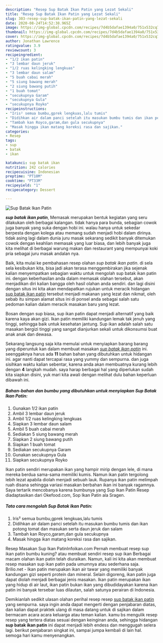 ```yaml
---
description: "Resep Sup Batak Ikan Patin yang Lezat Sekali"
title: "Resep Sup Batak Ikan Patin yang Lezat Sekali"
slug: 303-resep-sup-batak-ikan-patin-yang-lezat-sekali
date: 2020-08-24T14:52:38.965Z
image: https://img-global.cpcdn.com/recipes/7d4b5dafae1394a0/751x532cq70/sup-batak-ikan-patin-foto-resep-utama.jpg
thumbnail: https://img-global.cpcdn.com/recipes/7d4b5dafae1394a0/751x532cq70/sup-batak-ikan-patin-foto-resep-utama.jpg
cover: https://img-global.cpcdn.com/recipes/7d4b5dafae1394a0/751x532cq70/sup-batak-ikan-patin-foto-resep-utama.jpg
author: Jonathan Lawrence
ratingvalue: 3.9
reviewcount: 3
recipeingredient:
- "1/2 ikan patin"
- "3 lembar daun jeruk"
- "1/2 ruas kelingking lengkuas"
- "3 lembar daun salam"
- "5 buah cabai merah"
- "5 siung bawang merah"
- "2 siung bawang putih"
- "1 buah tomat"
- "secukupnya Garam"
- "secukupnya Gula"
- "secukupnya Royko"
recipeinstructions:
- "Iris² semua bumbu,gprek lengkuas,lalu tumis"
- "Didihkan air dalam panci setelah itu masukan bumbu tumis dan ikan potong tomat dan masukan serta daun jeruk dan salam"
- "Tambah kan Royco,garam,dan gula secukupnya"
- "Masak hingga ikan matang koreksi rasa dan sajikan."
categories:
- Resep
tags:
- sup
- batak
- ikan

katakunci: sup batak ikan 
nutrition: 242 calories
recipecuisine: Indonesian
preptime: "PT10M"
cooktime: "PT33M"
recipeyield: "1"
recipecategory: Dessert

---
```



![Sup Batak Ikan Patin](https://img-global.cpcdn.com/recipes/7d4b5dafae1394a0/751x532cq70/sup-batak-ikan-patin-foto-resep-utama.jpg)

<b><i>sup batak ikan patin</i></b>, Memasak merupakan bentuk kegiatan yang seru dilakukan oleh berbagai kalangan. tidak hanya para bunda, sebagian cowok juga banyak yang suka dengan hobi ini. walau hanya untuk sekedar berpesta dengan kolega atau memang sudah menjadi hobi dalam dirinya. tidak asing lagi dalam dunia juru masak sekarang sedikit banyak ditemukan cowok dengan keahlian memasak yang luar biasa, dan lebih banyak juga kita melihat di berbagai warung makan dan restaurant yang mempunyai koki pria sebagai juru masak andalan nya.

Baik, kita mulai ke pembahasan resep olahan <i>sup batak ikan patin</i>. di sela sela kesibukan kita, bisa jadi akan terasa menggembirakan jika sejenak kalian menyempatkan sebagian waktu untuk mengolah sup batak ikan patin ini. dengan keberhasilan anda dalam memasak olahan tersebut, akan menjadikan diri kalian bangga oleh hasil olahan anda sendiri. dan lagi disini dengan situs ini kita akan mendapatkan rujukan untuk meracik hidangan <u>sup batak ikan patin</u> tersebut menjadi makanan yang lezat dan nikmat, oleh sebab itu simpan alamat situs ini di ponsel anda sebagai salah satu pedoman kalian dalam meracik masakan baru yang lezat.

Bosan dengan sup biasa, sup ikan patin dapat menjadi alternatif yang baik karena kaya akan gizi. Ikan patin memiliki kandungan lemak tak jenuh yang tinggi, sehingga baik untuk kesehatan jantung. Sup ikan adalah salah satu masakan bergizi tinggi yang sangat dianjurkan sekali untuk dikonsumsi buat anak anak dan dewasa.


Sekarang langsung saja kita memulai untuk menyiapkan barang barang yang diperuntuk kan dalam membuat masakan <u><i>sup batak ikan patin</i></u> ini. seenggaknya harus ada <b>11</b> bahan bahan yang dibutuhkan untuk hidangan ini. agar nanti dapat tercapai rasa yang yummy dan sempurna. dan juga sisihkan waktu kalian sebentar, karena anda akan membuatnya kurang lebih dengan <b>4</b> langkah mudah. saya harap berbagai hal yang diperlukan sudah kita siapkan disini, yuk mari kita awali dengan melihat dulu bahan keperluan dibawah ini.

<!--inarticleads1-->

##### Bahan-bahan dan bumbu yang dibutuhkan untuk menyiapkan Sup Batak Ikan Patin:

1. Gunakan 1/2 ikan patin
1. Ambil 3 lembar daun jeruk
1. Ambil 1/2 ruas kelingking lengkuas
1. Siapkan 3 lembar daun salam
1. Ambil 5 buah cabai merah
1. Sediakan 5 siung bawang merah
1. Siapkan 2 siung bawang putih
1. Siapkan 1 buah tomat
1. Sediakan secukupnya Garam
1. Gunakan secukupnya Gula
1. Siapkan secukupnya Royko


Ikan patin sendiri merupakan ikan yang hampir mirip dengan lele, di mana mereka berdua sama-sama memiliki kumis. Namun ikan patin tergolong lebih lezat apabila diolah menjadi sebuah lauk. Rupanya ikan patin melimpah ruah disana sehingga variasi masakan berbahan ikan ini banyak ragamnya. Saya tertarik mencobanya karena bumbunya yang Sup Ikan Patin Resep diadaptasikan dari Okefood.com, Sop Ikan Patin ala Sragen. 

<!--inarticleads2-->

##### Tata cara mengolah Sup Batak Ikan Patin:

1. Iris² semua bumbu,gprek lengkuas,lalu tumis
1. Didihkan air dalam panci setelah itu masukan bumbu tumis dan ikan potong tomat dan masukan serta daun jeruk dan salam
1. Tambah kan Royco,garam,dan gula secukupnya
1. Masak hingga ikan matang koreksi rasa dan sajikan.


Resep Masakan Sup Ikan PatinInfoikan.com Pernah membuat resep sup ikan patin bumbu kuning? atau membuat sendiri resep sup ikan Berbagai macam olahan ikan patin telah diuraikan. Namun, kali ini kita akan membuat resep masakan sup ikan patin pada umumnya atau sederhana saja. Brilio.net - Ikan patin merupakan ikan air tawar yang memiliki banyak kandungan gizi seperti protein dan mineral. Selain digoreng, ikan patin juga dapat diolah menjadi berbagai jenis masakan. Ikan patin merupakan ikan yang hidup di air laut, ikan patin bukan ikan yang dibudidayakan karena ikan patin ini banyak tersebar luas dilautan, salah satunya perairan di Indonesia. 

Demikianlah sedikit ulasan olahan perihal resep resep <u>sup batak ikan patin</u> yang sempurna. saya ingin anda dapat mengerti dengan penjabaran diatas, dan kalian dapat praktek ulang di masa datang untuk di sajikan dalam bermacam acara acara keluarga atau teman kalian. kamu bs mengulik resep resep yang tertera diatas sesuai dengan keinginan anda, sehingga hidangan <b>sup batak ikan patin</b> ini dapat menjadi lebih endess dan menggugah selera lagi. berikut penjabaran singkat ini, sampai jumpa kembali di lain hal. semoga hari kamu menyenangkan.
